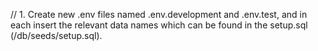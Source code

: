 // 1. Create new .env files named .env.development and .env.test, and in each insert the relevant data names which can be found in the setup.sql (/db/seeds/setup.sql).